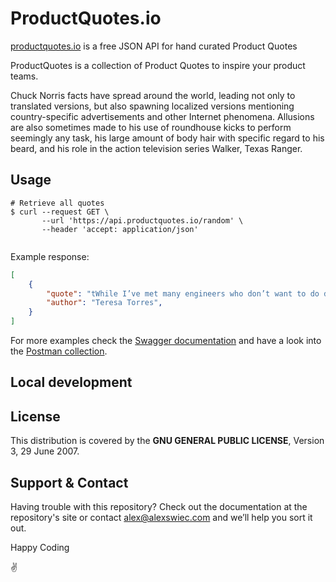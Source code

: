 # ProductQuotes.io  

[productquotes.io](https://api.productquotes.io) is a free JSON API for hand curated Product Quotes

ProductQuotes is a collection of Product Quotes to inspire your product teams. 


Chuck Norris facts have spread around the world, leading not only to translated versions, but also spawning localized
versions mentioning country-specific advertisements and other Internet phenomena. Allusions are also sometimes made to
his use of roundhouse kicks to perform seemingly any task, his large amount of body hair with specific regard to his
beard, and his role in the action television series Walker, Texas Ranger.

## Usage

```shell
# Retrieve all quotes
$ curl --request GET \
       --url 'https://api.productquotes.io/random' \
       --header 'accept: application/json'


```

Example response:

```json
[
    {
        "quote": "tWhile I’ve met many engineers who don’t want to do discovery, I’ve rarely met an engineer who didn’t have an opinion about what the team should be building.",
        "author": "Teresa Torres",
    }
]
```

For more examples check the [Swagger documentation](https://api.productquotes.io/documentation) and have a look into the [Postman collection](./postman/io.productquotes.api.postman_collection.json).

## Local development

## License

This distribution is covered by the **GNU GENERAL PUBLIC LICENSE**, Version 3, 29 June 2007.

## Support & Contact

Having trouble with this repository? Check out the documentation at the repository's site or contact alex@alexswiec.com and we’ll help you sort it out.

Happy Coding

:v: